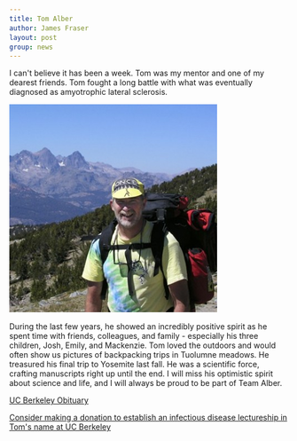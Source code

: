 ```yaml
---
title: Tom Alber
author: James Fraser
layout: post
group: news
---
```

I can't believe it has been a week. Tom was my mentor and one of my dearest friends. Tom fought a long battle with what was eventually diagnosed as amyotrophic lateral sclerosis. 

 <img src="/static/img/news/Tom_2003_HighSierras.jpg" alt="Tom Alber in the High Sierras" class="img-fluid">

During the last few years, he showed an incredibly positive spirit as he spent time with friends, colleagues, and family - especially his three children, Josh, Emily, and Mackenzie. Tom loved the outdoors and would often show us pictures of backpacking trips in Tuolumne meadows. He treasured his final trip to Yosemite last fall. He was a scientific force, crafting manuscripts right up until the end. I will miss his optimistic spirit about science and life, and I will always be proud to be part of Team Alber.

[UC Berkeley Obituary](http://newscenter.berkeley.edu/2014/04/04/berkeley-professor-thomas-alber-dies-at-60/)

[Consider making a donation to establish an infectious disease lectureship in Tom's name at UC Berkeley](http://givetocal.berkeley.edu/browse/?u=383)

